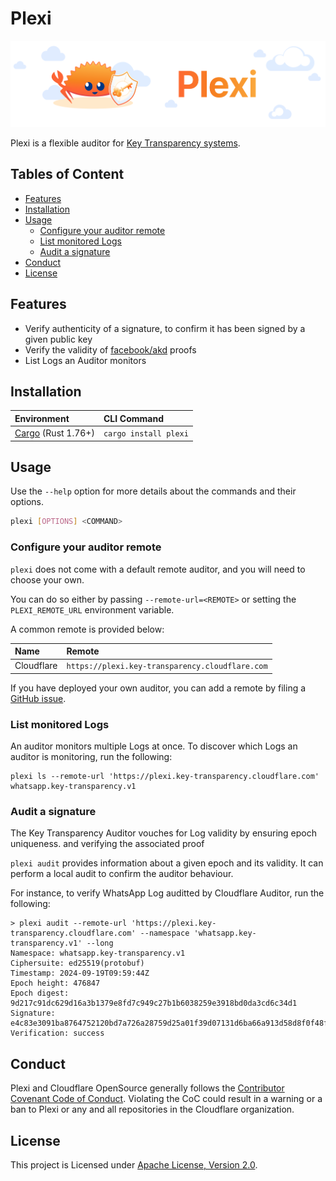 # Plexi

![Plexi banner](../docs/assets/plexi_banner.png)

Plexi is a flexible auditor for [Key Transparency systems](https://blog.cloudflare.com/key-transparency).

## Tables of Content

* [Features](#features)
* [Installation](#installation)
* [Usage](#usage)
  * [Configure your auditor remote](#configure-your-auditor-remote)
  * [List monitored Logs](#list-monitored-logs)
  * [Audit a signature](#audit-a-signature)
* [Conduct](#conduct)
* [License](#license)

## Features

* Verify authenticity of a signature, to confirm it has been signed by a given public key
* Verify the validity of [facebook/akd](https://github.com/facebook/akd) proofs
* List Logs an Auditor monitors

## Installation

| Environment                                                   | CLI Command           |
|:--------------------------------------------------------------|:----------------------|
| [Cargo](https://www.rust-lang.org/tools/install) (Rust 1.76+) | `cargo install plexi` |

## Usage

Use the `--help` option for more details about the commands and their options.

```bash
plexi [OPTIONS] <COMMAND>
```

### Configure your auditor remote

`plexi` does not come with a default remote auditor, and you will need to choose your own. 

You can do so either by passing `--remote-url=<REMOTE>` or setting the `PLEXI_REMOTE_URL` environment variable.

A common remote is provided below:

| Name       | Remote                                          |
|:-----------|:------------------------------------------------|
| Cloudflare | `https://plexi.key-transparency.cloudflare.com` |

If you have deployed your own auditor, you can add a remote by filing a [GitHub issue](https://github.com/cloudflare/plexi/issues).

### List monitored Logs

An auditor monitors multiple Logs at once. To discover which Logs an auditor is monitoring, run the following:

```shell
plexi ls --remote-url 'https://plexi.key-transparency.cloudflare.com'
whatsapp.key-transparency.v1
```

### Audit a signature

The Key Transparency Auditor vouches for Log validity by ensuring epoch uniqueness. and verifying the associated proof

`plexi audit` provides information about a given epoch and its validity. It can perform a local audit to confirm the auditor behaviour.

For instance, to verify WhatsApp Log auditted by Cloudflare Auditor, run the following:
```shell
> plexi audit --remote-url 'https://plexi.key-transparency.cloudflare.com' --namespace 'whatsapp.key-transparency.v1' --long
Namespace: whatsapp.key-transparency.v1
Ciphersuite: ed25519(protobuf)
Timestamp: 2024-09-19T09:59:44Z
Epoch height: 476847
Epoch digest: 9d217c91dc629d16a3b1379e8fd7c949c27b1b6038259e3918bd0da3cd6c34d1
Signature: e4c83e3091ba8764752120bd7a726a28759d25a01f39d07131d6ba66a913d58d8f0f48f63bc7e037cc5ddd81dc76acc847dbf8d02b2f55251e6f2b1f00191902
Verification: success
```

## Conduct

Plexi and Cloudflare OpenSource generally follows the [Contributor Covenant Code of Conduct](https://github.com/cloudflare/.github/blob/26b37ca2ba7ab3d91050ead9f2c0e30674d3b91e/CODE_OF_CONDUCT.md). Violating the CoC could result in a warning or a ban to Plexi or any and all repositories in the Cloudflare organization.

## License
This project is Licensed under [Apache License, Version 2.0](../LICENSE).
